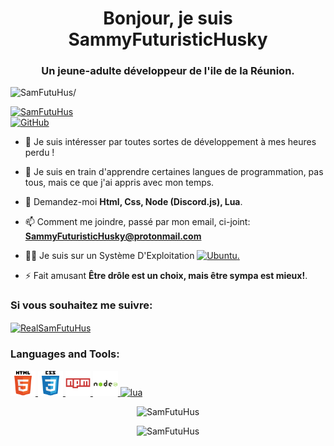 <h1 align="center">Bonjour, je suis SammyFuturisticHusky</h1>

<h3 align="center">Un jeune-adulte développeur de l'ile de la Réunion.</h3>
<p align="left"> <img src=https://komarev.com/ghpvc/?username=SamFutuHus alt=SamFutuHus/> </p>

<p align="left"> <a href="https://twitter.com/SamFutuHus" target="blank"> <img src="https://img.shields.io/twitter/follow/RealSamFutuHus?logo=twitter&style=for-the-badge" alt="SamFutuHus" /></a> </br>
    <a href="https://github.com/"  target="blank"> <img src="https://img.shields.io/github/followers/SamFutuHus.svg?style=social&label=Follow&maxAge=2592000" alt="GitHub" /></a>
</p>


- 🔭 Je suis intéresser par toutes sortes de développement à mes heures perdu !

- 🌱 Je suis en train d'apprendre certaines langues de programmation, pas tous, mais ce que j'ai appris avec mon temps.

- 💬 Demandez-moi **Html, Css, Node (Discord.js), Lua**.

- 📫 Comment me joindre, passé par mon email, ci-joint: **SammyFuturisticHusky@protonmail.com**

<!-- - 👨‍💻 Tous mes projets sont disponibles à [SamFutuHus](https://rahuldkjain.github.io) -->

- 👨‍💻 Je suis sur un Système D'Exploitation <a href="https://ubuntu.com/" target="blank"> <img src="hhttps://img.shields.io/badge/Ubuntu-E95420?style=for-the-badge&logo=ubuntu&logoColor=white" alt="Ubuntu" />.</a>

- ⚡ Fait amusant **Être drôle est un choix, mais être sympa est mieux!**.


<h3 align="left">Si vous souhaitez me suivre:</h3>
<p align="left">
<a href="https://twitter.com/RealSamFutuHus" target="blank"> <img align="center" src="https://cdn.jsdelivr.net/npm/simple-icons@3.0.1/icons/twitter.svg" alt="RealSamFutuHus" height="30" width="40" /></a>


<!-- BLOG-POST-LIST:END -->

<h3 align="left">Languages and Tools:</h3>
<p align="left">
    <a href="https://www.w3.org/html/" target="_blank"> <img src="https://raw.githubusercontent.com/devicons/devicon/master/icons/html5/html5-original-wordmark.svg" alt="html5" width="40" height="40"/> </a>
    <a href="https://www.w3schools.com/css/" target="_blank"> <img src="https://raw.githubusercontent.com/devicons/devicon/master/icons/css3/css3-original-wordmark.svg" alt="css3" width="40" height="40"/> </a>
    <a href="https://www.npmjs.com/" target="_blank"> <img src="https://raw.githubusercontent.com/devicons/devicon/master/icons/npm/npm-original-wordmark.svg" alt="npm" width="40" height="40"/> </a>
      <a href="https://nodejs.org" target="_blank"> <img src="https://raw.githubusercontent.com/devicons/devicon/master/icons/nodejs/nodejs-original-wordmark.svg" alt="nodejs" width="40" height="40"/> </a>
    <a href="https://www.lua.org/" target="_blank"> <img src="https://img.shields.io/badge/Lua-2C2D72?style=for-the-badge&logo=lua&logoColor=white" alt="lua" /> </a>
    </p>
    
 <p align="center"> <img src=https://github-readme-stats.vercel.app/api?username=SamFutuHus&show_icons=true alt=SamFutuHus /> </p>
 <p align="center"> <img src=https://github-readme-stats.vercel.app/api/top-langs/?username=SamFutuHus&theme=blue-green alt=SamFutuHus /> </p>

<!--- 
SamFutuHus/SamFutuHus est un dépôt ✨ spécial ✨ car son `README.md` (ce fichier) apparaît sur votre profil GitHub.
Vous pouvez cliquer sur le lien Preview pour jeter un coup d'œil à vos modifications.
Badges à ajouter: https://dev.to/envoy_/150-badges-for-github-pnk
--->
